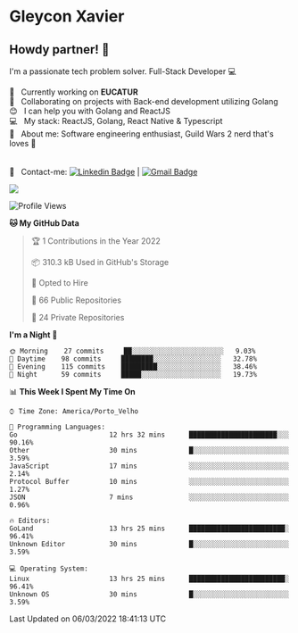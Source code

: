 # Gleycon Xavier

## Howdy partner! 👋

I'm a passionate tech problem solver.
Full-Stack Developer :computer:

 :rocket:  &nbsp; Currently working on **EUCATUR**
 <br/> :purple_heart: &nbsp; Collaborating on projects with Back-end development utilizing Golang
 <br/> :blush: &nbsp; I can help you with Golang and ReactJS
 <br/> :computer: &nbsp; My stack: ReactJS, Golang, React Native & Typescript
 <br/> 💬  &nbsp; About me: Software engineering enthusiast, Guild Wars 2 nerd that's loves :apple:
 <br/>
 <br/>
 <br/> :email: &nbsp; Contact-me: [![Linkedin Badge](https://img.shields.io/badge/-GleyconXavier-blue?style=flat-square&logo=Linkedin&logoColor=white&link=https://www.linkedin.com/in/gleyconxavier/)](https://www.linkedin.com/in/gleyconxavier/) 
| 
[![Gmail Badge](https://img.shields.io/badge/-gleyconxcarlos@gmail.com-c14438?style=flat-square&logo=Gmail&logoColor=white&link=mailto:gleyconxcarlos@gmail.com)](mailto:gleyconxcarlos@gmail.com)

![](https://komarev.com/ghpvc/?username=gleyconxavier)

<!--START_SECTION:waka-->
![Profile Views](http://img.shields.io/badge/Profile%20Views-0-blue)

**🐱 My GitHub Data** 

> 🏆 1 Contributions in the Year 2022
 > 
> 📦 310.3 kB Used in GitHub's Storage 
 > 
> 💼 Opted to Hire
 > 
> 📜 66 Public Repositories 
 > 
> 🔑 24 Private Repositories  
 > 
**I'm a Night 🦉** 

```text
🌞 Morning    27 commits     ██░░░░░░░░░░░░░░░░░░░░░░░   9.03% 
🌆 Daytime    98 commits     ████████░░░░░░░░░░░░░░░░░   32.78% 
🌃 Evening    115 commits    █████████░░░░░░░░░░░░░░░░   38.46% 
🌙 Night      59 commits     █████░░░░░░░░░░░░░░░░░░░░   19.73%

```


📊 **This Week I Spent My Time On** 

```text
⌚︎ Time Zone: America/Porto_Velho

💬 Programming Languages: 
Go                       12 hrs 32 mins      ██████████████████████░░░   90.16% 
Other                    30 mins             █░░░░░░░░░░░░░░░░░░░░░░░░   3.59% 
JavaScript               17 mins             ░░░░░░░░░░░░░░░░░░░░░░░░░   2.14% 
Protocol Buffer          10 mins             ░░░░░░░░░░░░░░░░░░░░░░░░░   1.27% 
JSON                     7 mins              ░░░░░░░░░░░░░░░░░░░░░░░░░   0.96%

🔥 Editors: 
GoLand                   13 hrs 25 mins      ████████████████████████░   96.41% 
Unknown Editor           30 mins             █░░░░░░░░░░░░░░░░░░░░░░░░   3.59%

💻 Operating System: 
Linux                    13 hrs 25 mins      ████████████████████████░   96.41% 
Unknown OS               30 mins             █░░░░░░░░░░░░░░░░░░░░░░░░   3.59%

```


 Last Updated on 06/03/2022 18:41:13 UTC
<!--END_SECTION:waka-->

